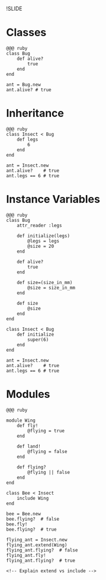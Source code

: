 <!-- Ryan S -->
!SLIDE

# Classes
    @@@ ruby
	class Bug
		def alive?
			true
		end
	end
	
	ant = Bug.new
	ant.alive? # true
	
# Inheritance
	
	@@@ ruby
	class Insect < Bug
		def legs
			6
		end
	end
	
	ant = Insect.new
	ant.alive?    # true
	ant.legs == 6 # true

# Instance Variables
	
	@@@ ruby
	class Bug
		attr_reader :legs
		
		def initialize(legs)
			@legs = legs
			@size = 20
		end
		
		def alive?
			true
		end
		
		def size=(size_in_mm)
			@size = size_in_mm
		end
		
		def size
			@size
		end
	end
	
	class Insect < Bug
		def initialize
			super(6)
		end
	end
	
	ant = Insect.new
	ant.alive? 	  # true
	ant.legs == 6 # true

<!-- Explain attr_accessor -->
# Modules

	@@@ ruby
	
	module Wing
		def fly!
			@flying = true
		end
		
		def land!
			@flying = false
		end
		
		def flying?
			@flying || false
		end
	end
	
	class Bee < Insect
		include Wing
	end
	
	bee = Bee.new
	bee.flying?  # false
	bee.fly!
	bee.flying?  # true
	
	flying_ant = Insect.new
	flying_ant.extend(Wing)
	flying_ant.flying?  # false
	flying_ant.fly!
	flying_ant.flying?  # true
	
	<!-- Explain extend vs include -->
	